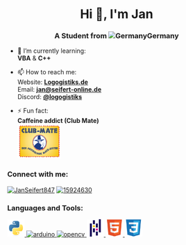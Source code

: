 <h1 align="center">Hi 👋, I'm Jan</h1>
<h3 align="center">A Student from <img src="https://images.emojiterra.com/google/noto-emoji/unicode-15/color/svg/1f1e9-1f1ea.svg" alt="Germany" height="20" width="20" />Germany</h3>

- 🌱 I’m currently learning: <br>**VBA** & **C++**

- 📫 How to reach me: <br>Website: **[Logogistiks.de](https://Logogistiks.de)**<br>Email: **jan@seifert-online.de**<br>Discord: **[@logogistiks](https://discordapp.com/users/757223025706795078)**

- ⚡ Fun fact: <br>**Caffeine addict (Club Mate)**<br>
<a href="https://www.club-mate.de/" target="_blank" rel="noreferrer"> <img src="https://github.com/Logogistiks/Logogistiks/blob/main/club_mate_badge.svg" alt="Club Mate" width="100"/> </a>

<h3 align="left">Connect with me:</h3>
<p align="left">
<a href="https://www.codewars.com/users/Logogistiks" target="blank"><img align="center" src="https://www.codewars.com/users/Logogistiks/badges/large" alt="JanSeifert847" /></a>
<a href="https://stackoverflow.com/users/15924630" target="blank"><img align="center" src="https://raw.githubusercontent.com/rahuldkjain/github-profile-readme-generator/master/src/images/icons/Social/stack-overflow.svg" alt="15924630" height="30" width="80" /></a>
</p>

<h3 align="left">Languages and Tools:</h3>
<p align="left">
<a href="https://www.python.org" target="Python" rel="noreferrer"> <img src="https://raw.githubusercontent.com/devicons/devicon/master/icons/python/python-original.svg" alt="python" width="40" height="40"/> </a>
<a href="https://www.arduino.cc/" target="_blank" rel="noreferrer"> <img src="https://cdn.worldvectorlogo.com/logos/arduino-1.svg" alt="arduino" width="40" height="40"/> </a>
<a href="https://opencv.org/" target="_blank" rel="noreferrer"> <img src="https://www.vectorlogo.zone/logos/opencv/opencv-icon.svg" alt="opencv" width="40" height="40"/> </a>
<a href="https://pandas.pydata.org/" target="_blank" rel="noreferrer"> <img src="https://raw.githubusercontent.com/devicons/devicon/2ae2a900d2f041da66e950e4d48052658d850630/icons/pandas/pandas-original.svg" alt="pandas" width="40" height="40"/> </a>
<a href="#" target=_blank" rel="noreferrer"> <img src="https://github.com/devicons/devicon/blob/master/icons/html5/html5-original.svg" alt="HTML" width="40" height="40"/> </a>
<a href="#" target=_blank" rel="noreferrer"> <img src="https://github.com/devicons/devicon/blob/master/icons/css3/css3-original.svg" alt="CSS" width="40" height="40"/> </a>
</p>
